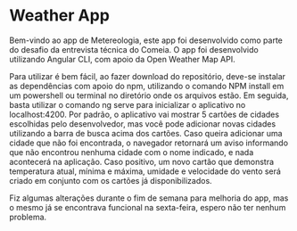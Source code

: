 # Weather App
 
 Bem-vindo ao app de Metereologia, este app foi desenvolvido como parte do desafio da entrevista técnica do Comeia.
 O app foi desenvolvido utilizando Angular CLI, com apoio da Open Weather Map API.
 
 Para utilizar é bem fácil, ao fazer download do repositório, deve-se instalar as dependências com apoio do npm, utilizando o comando NPM install em um powershell ou terminal no diretório onde os arquivos estão.
Em seguida, basta utilizar o comando ng serve para inicializar o aplicativo no localhost:4200. Por padrão, o aplicativo vai mostrar 5 cartões de cidades escolhidas pelo desenvolvedor, mas você pode adicionar novas cidades utilizando a barra de busca acima dos cartões.
Caso queira adicionar uma cidade que não foi encontrada, o navegador retornará um aviso informando que não encontrou nenhuma cidade com o nome indicado, e nada acontecerá na aplicação. Caso positivo, um novo cartão que demonstra temperatura atual, mínima e máxima, umidade e velocidade do vento será criado em conjunto com os cartões já disponibilizados.

Fiz algumas alterações durante o fim de semana para melhoria do app, mas o mesmo já se encontrava funcional na sexta-feira, espero não ter nenhum problema.
